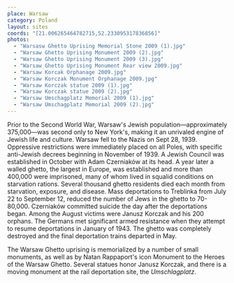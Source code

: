 ```yaml
---
place: Warsaw
category: Poland
layout: sites
coords: "[21.006265464782715,52.233095317836856]"
photos:
  - "Warsasw Ghetto Uprising Memorial Stone 2009 (1).jpg"
  - "Warsaw Ghetto Uprising Monument 2009 (2).jpg"
  - "Warsaw Ghetto Uprising Monument 2009 (3).jpg"
  - "Warsaw Ghetto Uprising Monument Rear view 2009.jpg"
  - "Warsaw Korcak Orphanage 2009.jpg"
  - "Warsaw Korczak Monument Orphanage 2009.jpg"
  - "Warsaw Korczak statue 2009 (1).jpg"
  - "Warsaw Korczak statue 2009 (2).jpg"
  - "Warsaw Umschagplatz Memorial 2009 (1).jpg"
  - "Warsaw Umschagplatz Memorial 2009 (2).jpg"
---
```

Prior to the Second World War, Warsaw's Jewish population&mdash;approximately 375,000&mdash;was second only to New York's, making it an unrivaled engine of Jewish life and culture. Warsaw fell to the Nazis on Sept 28, 1939. Oppressive restrictions were immediately placed on all Poles, with specific anti-Jewish decrees beginning in November of 1939. A Jewish Council was established in October with Adam Czerniaków at its head. A year later a walled ghetto, the largest in Europe, was established and more than 400,000 were imprisoned, many of whom lived in squalid conditions on starvation rations. Several thousand ghetto residents died each month from starvation, exposure, and disease. Mass deportations to Treblinka from July 22 to September 12, reduced the number of Jews in the ghetto to 70-80,000. Czerniaków committed suicide the day after the deportations began. Among the August victims were Janusz Korczak and his 200 orphans. The Germans met significant armed resistance when they attempt to resume deportations in January of 1943. The ghetto was completely destroyed and the final deportation trains departed in May. 

The Warsaw Ghetto uprising is memorialized by a number of small monuments, as well as by Natan Rappaport's icon Monument to the Heroes of the Warsaw Ghetto. Several statues honor Janusz Korczak, and there is a moving monument at the rail deportation site, the *Umschlagplatz*.